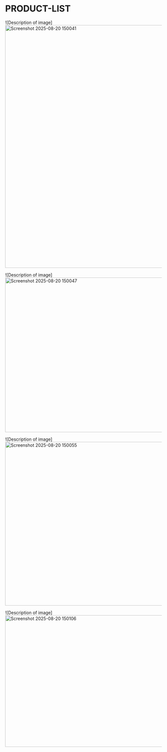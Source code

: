# PRODUCT-LIST
![Description of image]<img width="782" height="780" alt="Screenshot 2025-08-20 150041" src="https://github.com/user-attachments/assets/84ce9cc6-0043-46b1-a6a4-bae86862ec94" />

![Description of image]<img width="680" height="497" alt="Screenshot 2025-08-20 150047" src="https://github.com/user-attachments/assets/8406a58d-31a5-41c3-bdd2-58279f6cb268" />

![Description of image]<img width="726" height="526" alt="Screenshot 2025-08-20 150055" src="https://github.com/user-attachments/assets/a99538d6-7e43-4ae3-b1dc-2982e2b2b620" />

![Description of image]<img width="801" height="423" alt="Screenshot 2025-08-20 150106" src="https://github.com/user-attachments/assets/0caf9298-4520-4fcd-9bdb-6a09adc6c0d9" />
